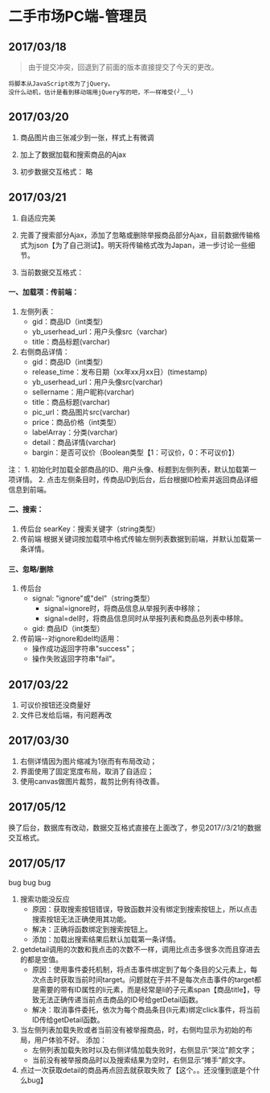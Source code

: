 # 二手市场PC端-管理员

## 2017/03/18
>由于提交冲突，回退到了前面的版本直接提交了今天的更改。

	将脚本从JavaScript改为了jQuery。
	没什么动机，估计是看到移动端用jQuery写的吧，不一样难受(╯﹏╰)


## 2017/03/20
1. 商品图片由三张减少到一张，样式上有微调

2. 加上了数据加载和搜索商品的Ajax

3. 初步数据交互格式：
略　　　

## 2017/03/21
1. 自适应完美

2. 完善了搜索部分Ajax，添加了忽略或删除举报商品部分Ajax，目前数据传输格式为json【为了自己测试】。明天将传输格式改为Japan，进一步讨论一些细节。

3. 当前数据交互格式：

#### 一、加载项：传前端：
1. 左侧列表：
	- gid：商品ID（int类型）
	- yb_userhead_url：用户头像src（varchar)
	- title：商品标题(varchar)
	　　
2. 右侧商品详情：
	- gid：商品ID（int类型）
	- release_time：发布日期（xx年xx月xx日）(timestamp)
	- yb_userhead_url：用户头像src(varchar)
	- sellername：用户昵称(varchar)
	- title：商品标题(varchar)
	- pic_url：商品图片src(varchar)
	- price：商品价格（int类型）
	- labelArray：分类(varchar)
	- detail：商品详情(varchar)
	- bargin：是否可议价（Boolean类型【1：可议价，0：不可议价】）

注：
	1. 初始化时加载全部商品的ID、用户头像、标题到左侧列表，默认加载第一项详情。
	2. 点击左侧条目时，传商品ID到后台，后台根据ID检索并返回商品详细信息到前端。
	　　
#### 二、搜索：
1. 传后台
	searKey：搜索关键字（string类型）
2. 传前端
	根据关键词按加载项中格式传输左侧列表数据到前端，并默认加载第一条详情。

#### 三、忽略/删除
1. 传后台
	+ signal:  "ignore"或"del"（string类型）
		+ signal=ignore时，将商品信息从举报列表中移除；
		+ signal=del时，将商品信息同时从举报列表和商品总列表中移除。
	+ gid: 商品ID（int类型）
	　　　
2. 传前端--对ignore和del均适用：
	+ 操作成功返回字符串"success"；
	+ 操作失败返回字符串"fail"。
　　　
## 2017/03/22
1. 可议价按钮还没商量好
2. 文件已发给后端，有问题再改

## 2017/03/30
1. 右侧详情因为图片缩减为1张而有布局改动；
2. 界面使用了固定宽度布局，取消了自适应；
3. 使用canvas做图片裁剪，裁剪比例有待改善。

## 2017/05/12
换了后台，数据库有改动，数据交互格式直接在上面改了，参见2017//3/21的数据交互格式。

## 2017/05/17
bug bug bug
1. 搜索功能没反应
	- 原因：获取搜索按钮错误，导致函数并没有绑定到搜索按钮上，所以点击搜索按钮无法正确使用其功能。
	- 解决：正确将函数绑定到搜索按钮上。
	- 添加：加载出搜索结果后默认加载第一条详情。
2. getdetail调用的次数和我点击的次数不一样，调用比点击多很多次而且穿进去的都是空值。
	- 原因：使用事件委托机制，将点击事件绑定到了每个条目的父元素上，每次点击时获取当前时间target。问题就在于并不是每次点击事件的target都是需要的带有ID属性的li元素，而是经常是li的子元素span【商品title】，导致无法正确传递当前点击商品的ID号给getDetail函数。
	- 解决：取消事件委托，依次为每个商品条目(li元素)绑定click事件，将当前ID传给getDetail函数。
3. 当左侧列表加载失败或者当前没有被举报商品，时，右侧均显示为初始的布局，用户体验不好。
	添加：
	- 左侧列表加载失败时以及右侧详情加载失败时，右侧显示“哭泣”颜文字；
	- 当前没有被举报商品时以及搜索结果为空时，右侧显示“摊手”颜文字。
4. 点过一次获取detail的商品再点回去就获取失败了【这个。。还没懂到底是个什么bug】
